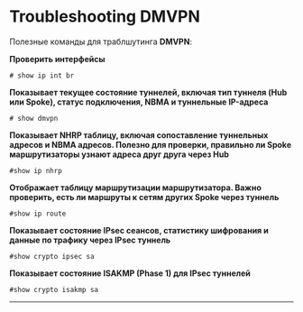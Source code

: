 # Troubleshooting DMVPN

Полезные команды для траблшутинга **DMVPN**:

**Проверить интерфейсы**

```
# show ip int br
```

**Показывает текущее состояние туннелей, включая тип туннеля (Hub или Spoke), статус подключения, NBMA и туннельные IP-адреса**

```
# show dmvpn
```

**Показывает NHRP таблицу, включая сопоставление туннельных адресов и NBMA адресов. Полезно для проверки, правильно ли Spoke маршрутизаторы узнают адреса друг друга через Hub**

```
#show ip nhrp
```

**Отображает таблицу маршрутизации маршрутизатора. Важно проверить, есть ли маршруты к сетям других Spoke через туннель**

```
#show ip route
```

**Показывает состояние IPsec сеансов, статистику шифрования и данные по трафику через IPsec туннель**

```
#show crypto ipsec sa
```

**Показывает состояние ISAKMP (Phase 1) для IPsec туннелей**

```
#show crypto isakmp sa
```

-----------
